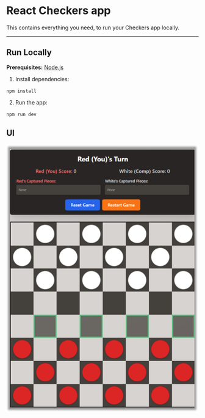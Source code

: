 # React Checkers app

This contains everything you need, to run your Checkers app locally.

---

## Run Locally

**Prerequisites:**  [Node.js](https://nodejs.org/)

1. Install dependencies:
```
npm install
```
2. Run the app:
```
npm run dev
```

## UI

![Checkers](assets/checkers-ui.png)

